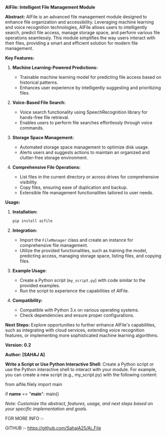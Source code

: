 **AIFile: Intelligent File Management Module**

**Abstract:**
AIFile is an advanced file management module designed to enhance file organization and accessibility. Leveraging machine learning and voice recognition technologies, AIFile allows users to intelligently search, predict file access, manage storage space, and perform various file operations seamlessly. This module simplifies the way users interact with their files, providing a smart and efficient solution for modern file management.

**Key Features:**
1. **Machine Learning-Powered Predictions:**
   - Trainable machine learning model for predicting file access based on historical patterns.
   - Enhances user experience by intelligently suggesting and prioritizing files.

2. **Voice-Based File Search:**
   - Voice search functionality using SpeechRecognition library for hands-free file retrieval.
   - Enables users to perform file searches effortlessly through voice commands.

3. **Storage Space Management:**
   - Automated storage space management to optimize disk usage.
   - Alerts users and suggests actions to maintain an organized and clutter-free storage environment.

4. **Comprehensive File Operations:**
   - List files in the current directory or across drives for comprehensive visibility.
   - Copy files, ensuring ease of duplication and backup.
   - Extensible file management functionalities tailored to user needs.

**Usage:**
1. **Installation:**
   ```bash
   pip install aifile
   ```

2. **Integration:**
   - Import the `FileManager` class and create an instance for comprehensive file management.
   - Utilize the provided functionalities, such as training the model, predicting access, managing storage space, listing files, and copying files.

3. **Example Usage:**
   - Create a Python script (`my_script.py`) with code similar to the provided examples.
   - Run the script to experience the capabilities of AIFile.

4. **Compatibility:**
   - Compatible with Python 3.x on various operating systems.
   - Check dependencies and ensure proper configurations.

**Next Steps:**
Explore opportunities to further enhance AIFile's capabilities, such as integrating with cloud services, extending voice recognition features, or implementing more sophisticated machine learning algorithms.

**Version: 0.2**

**Author: [SAHAJ A]**


**Write a Script or Use Python Interactive Shell:**
Create a Python script or use the Python interactive shell to interact with your module. For example, you can create a new script (e.g., my_script.py) with the following content:

from aifile.filely import main

if __name__ == "__main__":
    main()


*Note: Customize the abstract, features, usage, and next steps based on your specific implementation and goals.*

FOR MORE INFO :-

GITHUB :- https://github.com/SahajA25/Ai_File
